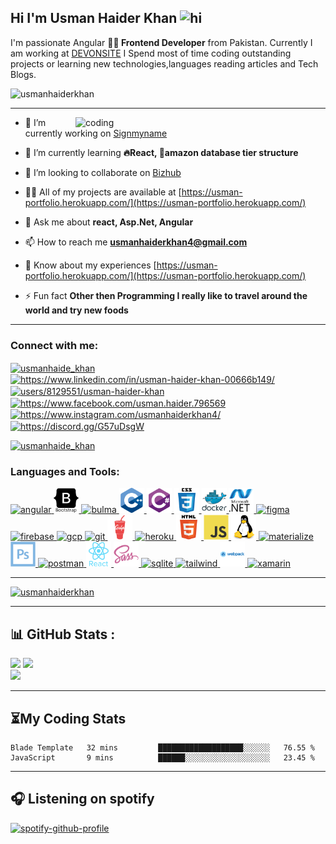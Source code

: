 ## Hi I'm Usman Haider Khan <img src="https://user-images.githubusercontent.com/1303154/88677602-1635ba80-d120-11ea-84d8-d263ba5fc3c0.gif" width="28px" height="28px" alt="hi">


<p>I'm passionate Angular <b>👨‍💻 Frontend Developer</b> from Pakistan. Currently I am working at <a href="http://devonsite.com/">DEVONSITE</a> I Spend most of time coding outstanding projects or learning new technologies,languages reading articles and Tech Blogs.</p>

<p align="left"> <img src="https://komarev.com/ghpvc/?username=usmanhaiderkhan&label=Profile%20views&color=0e75b6&style=flat" alt="usmanhaiderkhan" /> </p>

<hr />

<img align="right" width="400" src="https://www.lambdatest.com/resources/images/news24.gif" alt="coding">
        
<!-- <img src="https://user-images.githubusercontent.com/37379001/193420513-80f48848-ef22-4ce2-bd5f-b60a0600d9ce.png" width="28px" height="28px" alt="hi" /> -->
<!-- ![image](https://user-images.githubusercontent.com/37379001/192785111-018c1d29-b462-437b-93f1-a30ec3521ed7.png) -->
        

- 🔭 I’m currently working on [Signmyname](https://dashboard.signmy.name/)

- 🌱 I’m currently learning **🔥React, 🧺amazon database tier structure**

- 👯 I’m looking to collaborate on [Bizhub](https://beta.bizhub.gy/)

- 👨‍💻 All of my projects are available at [https://usman-portfolio.herokuapp.com/](https://usman-portfolio.herokuapp.com/)

- 💬 Ask me about **react, Asp.Net, Angular**

- 📫 How to reach me **usmanhaiderkhan4@gmail.com**

- 📄 Know about my experiences [https://usman-portfolio.herokuapp.com/](https://usman-portfolio.herokuapp.com/)

- ⚡ Fun fact **Other then Programming I really like to travel around the world and try new foods**

<hr />
<h3 align="left">Connect with me:</h3>
<p align="left">
<a href="https://twitter.com/usmanhaide_khan" target="blank"><img align="center" src="https://raw.githubusercontent.com/rahuldkjain/github-profile-readme-generator/master/src/images/icons/Social/twitter.svg" alt="usmanhaide_khan" height="30" width="40" /></a>
<a href="https://linkedin.com/in/https://www.linkedin.com/in/usman-haider-khan-00666b149/" target="blank"><img align="center" src="https://raw.githubusercontent.com/rahuldkjain/github-profile-readme-generator/master/src/images/icons/Social/linked-in-alt.svg" alt="https://www.linkedin.com/in/usman-haider-khan-00666b149/" height="30" width="40" /></a>
<a href="https://stackoverflow.com/users/users/8129551/usman-haider-khan" target="blank"><img align="center" src="https://raw.githubusercontent.com/rahuldkjain/github-profile-readme-generator/master/src/images/icons/Social/stack-overflow.svg" alt="users/8129551/usman-haider-khan" height="30" width="40" /></a>
<a href="https://fb.com/https://www.facebook.com/usman.haider.796569" target="blank"><img align="center" src="https://raw.githubusercontent.com/rahuldkjain/github-profile-readme-generator/master/src/images/icons/Social/facebook.svg" alt="https://www.facebook.com/usman.haider.796569" height="30" width="40" /></a>
<a href="https://instagram.com/https://www.instagram.com/usmanhaiderkhan4/" target="blank"><img align="center" src="https://raw.githubusercontent.com/rahuldkjain/github-profile-readme-generator/master/src/images/icons/Social/instagram.svg" alt="https://www.instagram.com/usmanhaiderkhan4/" height="30" width="40" /></a>
<a href="https://discord.gg/https://discord.gg/G57uDsgW" target="blank"><img align="center" src="https://raw.githubusercontent.com/rahuldkjain/github-profile-readme-generator/master/src/images/icons/Social/discord.svg" alt="https://discord.gg/G57uDsgW" height="30" width="40" /></a>
</p>

<p align="left"> <a href="https://twitter.com/usmanhaide_khan" target="blank"><img src="https://img.shields.io/twitter/follow/usmanhaide_khan?logo=twitter&style=for-the-badge" alt="usmanhaide_khan" /></a> </p>

<h3 align="left">Languages and Tools:</h3>
<p align="left"> <a href="https://angular.io" target="_blank" rel="noreferrer"> <img src="https://angular.io/assets/images/logos/angular/angular.svg" alt="angular" width="40" height="40"/> </a> <a href="https://getbootstrap.com" target="_blank" rel="noreferrer"> <img src="https://raw.githubusercontent.com/devicons/devicon/master/icons/bootstrap/bootstrap-plain-wordmark.svg" alt="bootstrap" width="40" height="40"/> </a> <a href="https://bulma.io/" target="_blank" rel="noreferrer"> <img src="https://raw.githubusercontent.com/gilbarbara/logos/804dc257b59e144eaca5bc6ffd16949752c6f789/logos/bulma.svg" alt="bulma" width="40" height="40"/> </a> <a href="https://www.w3schools.com/cpp/" target="_blank" rel="noreferrer"> <img src="https://raw.githubusercontent.com/devicons/devicon/master/icons/cplusplus/cplusplus-original.svg" alt="cplusplus" width="40" height="40"/> </a> <a href="https://www.w3schools.com/cs/" target="_blank" rel="noreferrer"> <img src="https://raw.githubusercontent.com/devicons/devicon/master/icons/csharp/csharp-original.svg" alt="csharp" width="40" height="40"/> </a> <a href="https://www.w3schools.com/css/" target="_blank" rel="noreferrer"> <img src="https://raw.githubusercontent.com/devicons/devicon/master/icons/css3/css3-original-wordmark.svg" alt="css3" width="40" height="40"/> </a> <a href="https://www.docker.com/" target="_blank" rel="noreferrer"> <img src="https://raw.githubusercontent.com/devicons/devicon/master/icons/docker/docker-original-wordmark.svg" alt="docker" width="40" height="40"/> </a> <a href="https://dotnet.microsoft.com/" target="_blank" rel="noreferrer"> <img src="https://raw.githubusercontent.com/devicons/devicon/master/icons/dot-net/dot-net-original-wordmark.svg" alt="dotnet" width="40" height="40"/> </a> <a href="https://www.figma.com/" target="_blank" rel="noreferrer"> <img src="https://www.vectorlogo.zone/logos/figma/figma-icon.svg" alt="figma" width="40" height="40"/> </a> <a href="https://firebase.google.com/" target="_blank" rel="noreferrer"> <img src="https://www.vectorlogo.zone/logos/firebase/firebase-icon.svg" alt="firebase" width="40" height="40"/> </a> <a href="https://cloud.google.com" target="_blank" rel="noreferrer"> <img src="https://www.vectorlogo.zone/logos/google_cloud/google_cloud-icon.svg" alt="gcp" width="40" height="40"/> </a> <a href="https://git-scm.com/" target="_blank" rel="noreferrer"> <img src="https://www.vectorlogo.zone/logos/git-scm/git-scm-icon.svg" alt="git" width="40" height="40"/> </a> <a href="https://gulpjs.com" target="_blank" rel="noreferrer"> <img src="https://raw.githubusercontent.com/devicons/devicon/master/icons/gulp/gulp-plain.svg" alt="gulp" width="40" height="40"/> </a> <a href="https://heroku.com" target="_blank" rel="noreferrer"> <img src="https://www.vectorlogo.zone/logos/heroku/heroku-icon.svg" alt="heroku" width="40" height="40"/> </a> <a href="https://www.w3.org/html/" target="_blank" rel="noreferrer"> <img src="https://raw.githubusercontent.com/devicons/devicon/master/icons/html5/html5-original-wordmark.svg" alt="html5" width="40" height="40"/> </a> <a href="https://developer.mozilla.org/en-US/docs/Web/JavaScript" target="_blank" rel="noreferrer"> <img src="https://raw.githubusercontent.com/devicons/devicon/master/icons/javascript/javascript-original.svg" alt="javascript" width="40" height="40"/> </a> <a href="https://www.linux.org/" target="_blank" rel="noreferrer"> <img src="https://raw.githubusercontent.com/devicons/devicon/master/icons/linux/linux-original.svg" alt="linux" width="40" height="40"/> </a> <a href="https://materializecss.com/" target="_blank" rel="noreferrer"> <img src="https://raw.githubusercontent.com/prplx/svg-logos/5585531d45d294869c4eaab4d7cf2e9c167710a9/svg/materialize.svg" alt="materialize" width="40" height="40"/> </a> <a href="https://www.photoshop.com/en" target="_blank" rel="noreferrer"> <img src="https://raw.githubusercontent.com/devicons/devicon/master/icons/photoshop/photoshop-line.svg" alt="photoshop" width="40" height="40"/> </a> <a href="https://postman.com" target="_blank" rel="noreferrer"> <img src="https://www.vectorlogo.zone/logos/getpostman/getpostman-icon.svg" alt="postman" width="40" height="40"/> </a> <a href="https://reactjs.org/" target="_blank" rel="noreferrer"> <img src="https://raw.githubusercontent.com/devicons/devicon/master/icons/react/react-original-wordmark.svg" alt="react" width="40" height="40"/> </a> <a href="https://sass-lang.com" target="_blank" rel="noreferrer"> <img src="https://raw.githubusercontent.com/devicons/devicon/master/icons/sass/sass-original.svg" alt="sass" width="40" height="40"/> </a> <a href="https://www.sqlite.org/" target="_blank" rel="noreferrer"> <img src="https://www.vectorlogo.zone/logos/sqlite/sqlite-icon.svg" alt="sqlite" width="40" height="40"/> </a> <a href="https://tailwindcss.com/" target="_blank" rel="noreferrer"> <img src="https://www.vectorlogo.zone/logos/tailwindcss/tailwindcss-icon.svg" alt="tailwind" width="40" height="40"/> </a> <a href="https://webpack.js.org" target="_blank" rel="noreferrer"> <img src="https://raw.githubusercontent.com/devicons/devicon/d00d0969292a6569d45b06d3f350f463a0107b0d/icons/webpack/webpack-original-wordmark.svg" alt="webpack" width="40" height="40"/> </a> <a href="https://dotnet.microsoft.com/apps/xamarin" target="_blank" rel="noreferrer"> <img src="https://raw.githubusercontent.com/detain/svg-logos/780f25886640cef088af994181646db2f6b1a3f8/svg/xamarin.svg" alt="xamarin" width="40" height="40"/> </a> </p>
<hr/>
<p align="left"> <a href="https://github.com/ryo-ma/github-profile-trophy"><img src="https://github-profile-trophy.vercel.app/?username=usmanhaiderkhan" alt="usmanhaiderkhan" /></a> </p>

<hr />

## 📊 GitHub Stats :
![](https://github-readme-stats.vercel.app/api?username=UsmanHaiderKhan&theme=radical&hide_border=false&include_all_commits=false&count_private=false)
![](https://github-readme-streak-stats.herokuapp.com/?user=UsmanHaiderKhan&theme=radical&hide_border=false)<br/>
![](https://github-readme-stats.vercel.app/api/top-langs/?username=UsmanHaiderKhan&theme=radical&hide_border=false&include_all_commits=false&count_private=false&layout=compact)

---

## ⏳My Coding Stats

<!--START_SECTION:waka-->

```text
Blade Template   32 mins         ███████████████████░░░░░░   76.55 %
JavaScript       9 mins          ██████░░░░░░░░░░░░░░░░░░░   23.45 %
```

<!--END_SECTION:waka-->


---

## 🎧 Listening on spotify

[![spotify-github-profile](https://spotify-github-profile.vercel.app/api/view?uid=lhsodmer79rcnyzdoqyllpfh0&cover_image=true&theme=natemoo-re&show_offline=false&bar_color=3cb238&bar_color_cover=true)](https://github.com/kittinan/spotify-github-profile)
